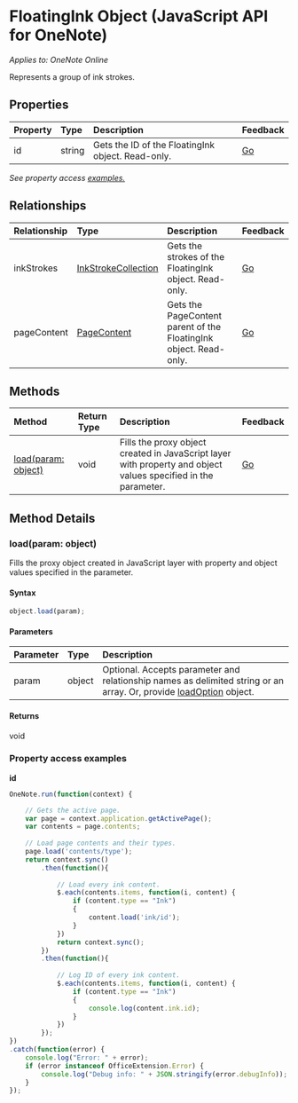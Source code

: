 # FloatingInk Object (JavaScript API for OneNote)

_Applies to: OneNote Online_  


Represents a group of ink strokes.

## Properties

| Property	   | Type	|Description|Feedback|
|:---------------|:--------|:----------|:-------|
|id|string|Gets the ID of the FloatingInk object. Read-only.|[Go](https://github.com/OfficeDev/office-js-docs/issues/new?title=OneNote-floatingInk-id)|

_See property access [examples.](#property-access-examples)_

## Relationships
| Relationship | Type	|Description| Feedback|
|:---------------|:--------|:----------|:-------|
|inkStrokes|[InkStrokeCollection](inkstrokecollection.md)|Gets the strokes of the FloatingInk object. Read-only.|[Go](https://github.com/OfficeDev/office-js-docs/issues/new?title=OneNote-floatingInk-inkStrokes)|
|pageContent|[PageContent](pagecontent.md)|Gets the PageContent parent of the FloatingInk object. Read-only.|[Go](https://github.com/OfficeDev/office-js-docs/issues/new?title=OneNote-floatingInk-pageContent)|

## Methods

| Method		   | Return Type	|Description| Feedback|
|:---------------|:--------|:----------|:-------|
|[load(param: object)](#loadparam-object)|void|Fills the proxy object created in JavaScript layer with property and object values specified in the parameter.|[Go](https://github.com/OfficeDev/office-js-docs/issues/new?title=OneNote-floatingInk-load)|

## Method Details


### load(param: object)
Fills the proxy object created in JavaScript layer with property and object values specified in the parameter.

#### Syntax
```js
object.load(param);
```

#### Parameters
| Parameter	   | Type	|Description|
|:---------------|:--------|:----------|
|param|object|Optional. Accepts parameter and relationship names as delimited string or an array. Or, provide [loadOption](loadoption.md) object.|

#### Returns
void
### Property access examples

**id**
```js
OneNote.run(function(context) {

	// Gets the active page.
	var page = context.application.getActivePage();
	var contents = page.contents;
	
	// Load page contents and their types.
	page.load('contents/type');
	return context.sync()
		.then(function(){
		
			// Load every ink content.
			$.each(contents.items, function(i, content) {
				if (content.type == "Ink")
				{
					content.load('ink/id');
				}							
			})
			return context.sync();
		})
		.then(function(){
		
			// Log ID of every ink content.
			$.each(contents.items, function(i, content) {
				if (content.type == "Ink")
				{
					console.log(content.ink.id);
				}							
			})				
		});
})
.catch(function(error) {
	console.log("Error: " + error);
	if (error instanceof OfficeExtension.Error) {
		console.log("Debug info: " + JSON.stringify(error.debugInfo));
	}
}); 
```
